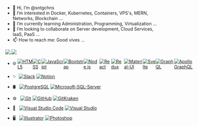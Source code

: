 - 👋 Hi, I’m @sntgchns
- 👀 I’m interested in Docker, Kubernetes, Containers, VPS's, MERN, Networks, Blockchain ...
- 🌱 I’m currently learning Administration, Programming, Virtualization ...
- 💞️ I’m looking to collaborate on Server development, Cloud Services, IaaS, PaaS ...
- 📫 How to reach me: Good vives ...

<a href="https://sntgchns.github.io/">
  <img align="center" src="https://github-readme-stats.vercel.app/api?username=sntgchns&show_icons=true&theme=github_dark&line_height=27" />
</a>
<a href="https://sntgchns.github.io/">
  <img align="center" src="https://github-readme-stats.vercel.app/api/top-langs/?username=sntgchns&theme=github_dark&langs_count=8" />
</a>

<ul dir="auto">
<li>
<p dir="auto" style="display:flex; align-items:center;"><g-emoji class="g-emoji" alias="globe_with_meridians" fallback-src="https://github.githubassets.com/images/icons/emoji/unicode/1f310.png" style="display:flex; padding-bottom: 5px;">🌐</g-emoji> &nbsp;
<a target="_blank" rel="noopener noreferrer" href="https://camo.githubusercontent.com/b1720e127ee280daab63f84b508b29abe2540b02f5f57675765ad07da1315241/68747470733a2f2f696d672e736869656c64732e696f2f62616467652f2d48544d4c352d3333333333333f7374796c653d666c6174266c6f676f3d48544d4c35"><img src="https://camo.githubusercontent.com/b1720e127ee280daab63f84b508b29abe2540b02f5f57675765ad07da1315241/68747470733a2f2f696d672e736869656c64732e696f2f62616467652f2d48544d4c352d3333333333333f7374796c653d666c6174266c6f676f3d48544d4c35" alt="HTML5" data-canonical-src="https://img.shields.io/badge/-HTML5-333333?style=flat&amp;logo=HTML5" style="max-width: 100%;"></a>
<a target="_blank" rel="noopener noreferrer" href="https://camo.githubusercontent.com/c38a05ab57aea563f73ae6b4aad7f556faa734d4077a7b52a2081b41ce27da40/68747470733a2f2f696d672e736869656c64732e696f2f62616467652f2d4353532d3333333333333f7374796c653d666c6174266c6f676f3d43535333266c6f676f436f6c6f723d313537324236"><img src="https://camo.githubusercontent.com/c38a05ab57aea563f73ae6b4aad7f556faa734d4077a7b52a2081b41ce27da40/68747470733a2f2f696d672e736869656c64732e696f2f62616467652f2d4353532d3333333333333f7374796c653d666c6174266c6f676f3d43535333266c6f676f436f6c6f723d313537324236" alt="CSS" data-canonical-src="https://img.shields.io/badge/-CSS-333333?style=flat&amp;logo=CSS3&amp;logoColor=1572B6" style="max-width: 100%;"></a>
<a target="_blank" rel="noopener noreferrer" href="https://camo.githubusercontent.com/848defb760c0adff4362c04283f254f633ea8eff177c1640b209429d0e3d7627/68747470733a2f2f696d672e736869656c64732e696f2f62616467652f2d4a6176615363726970742d3333333333333f7374796c653d666c6174266c6f676f3d6a617661736372697074"><img src="https://camo.githubusercontent.com/848defb760c0adff4362c04283f254f633ea8eff177c1640b209429d0e3d7627/68747470733a2f2f696d672e736869656c64732e696f2f62616467652f2d4a6176615363726970742d3333333333333f7374796c653d666c6174266c6f676f3d6a617661736372697074" alt="JavaScript" data-canonical-src="https://img.shields.io/badge/-JavaScript-333333?style=flat&amp;logo=javascript" style="max-width: 100%;"></a>
<a target="_blank" rel="noopener noreferrer" href="https://camo.githubusercontent.com/8c7439e0902b02ff15f065b0ca02eb7d37d5021e088a872a4c9d2ed5cc9b513d/68747470733a2f2f696d672e736869656c64732e696f2f62616467652f2d426f6f7473747261702d3333333333333f7374796c653d666c6174266c6f676f3d626f6f747374726170266c6f676f436f6c6f723d353633443743"><img src="https://camo.githubusercontent.com/8c7439e0902b02ff15f065b0ca02eb7d37d5021e088a872a4c9d2ed5cc9b513d/68747470733a2f2f696d672e736869656c64732e696f2f62616467652f2d426f6f7473747261702d3333333333333f7374796c653d666c6174266c6f676f3d626f6f747374726170266c6f676f436f6c6f723d353633443743" alt="Bootstrap" data-canonical-src="https://img.shields.io/badge/-Bootstrap-333333?style=flat&amp;logo=bootstrap&amp;logoColor=563D7C" style="max-width: 100%;"></a>
<a target="_blank" rel="noopener noreferrer" href="https://camo.githubusercontent.com/7659585b1e4c20c318f170a540852bfdb675907e3f70d05dc29cf5bde1081250/68747470733a2f2f696d672e736869656c64732e696f2f62616467652f2d4e6f64652e6a732d3333333333333f7374796c653d666c6174266c6f676f3d6e6f64652e6a73"><img src="https://camo.githubusercontent.com/7659585b1e4c20c318f170a540852bfdb675907e3f70d05dc29cf5bde1081250/68747470733a2f2f696d672e736869656c64732e696f2f62616467652f2d4e6f64652e6a732d3333333333333f7374796c653d666c6174266c6f676f3d6e6f64652e6a73" alt="Node.js" data-canonical-src="https://img.shields.io/badge/-Node.js-333333?style=flat&amp;logo=node.js" style="max-width: 100%;"></a>
<a target="_blank" rel="noopener noreferrer" href="https://camo.githubusercontent.com/b8f9baf34dfa59e5cf63be744777f8f01596535a4bcc1502df3cf39a71d41c23/68747470733a2f2f696d672e736869656c64732e696f2f62616467652f2d52656163742d3333333333333f7374796c653d666c6174266c6f676f3d7265616374"><img src="https://camo.githubusercontent.com/b8f9baf34dfa59e5cf63be744777f8f01596535a4bcc1502df3cf39a71d41c23/68747470733a2f2f696d672e736869656c64732e696f2f62616467652f2d52656163742d3333333333333f7374796c653d666c6174266c6f676f3d7265616374" alt="React" data-canonical-src="https://img.shields.io/badge/-React-333333?style=flat&amp;logo=react" style="max-width: 100%;"></a>
<a target="_blank" rel="noopener noreferrer" href="https://camo.githubusercontent.com/6f326c710b782dbb08bc89d65903eca51be7ec675807bdc93f4fcfae8ae818a1/68747470733a2f2f696d672e736869656c64732e696f2f62616467652f2d52656475782d3333333333333f7374796c653d666c6174266c6f676f3d5265647578"><img src="https://camo.githubusercontent.com/6f326c710b782dbb08bc89d65903eca51be7ec675807bdc93f4fcfae8ae818a1/68747470733a2f2f696d672e736869656c64732e696f2f62616467652f2d52656475782d3333333333333f7374796c653d666c6174266c6f676f3d5265647578" alt="Redux" data-canonical-src="https://img.shields.io/badge/-Redux-333333?style=flat&amp;logo=Redux" style="max-width: 100%;"></a>
<a target="_blank" rel="noopener noreferrer" href="https://camo.githubusercontent.com/88bedfe1912cfc29deb05626b52f12249976b45c858c394cf31bf9401665bbf0/68747470733a2f2f696d672e736869656c64732e696f2f62616467652f2d4d6174657269616c55492d3333333333333f7374796c653d666c6174266c6f676f3d4d6174657269616c2d5549"><img src="https://camo.githubusercontent.com/88bedfe1912cfc29deb05626b52f12249976b45c858c394cf31bf9401665bbf0/68747470733a2f2f696d672e736869656c64732e696f2f62616467652f2d4d6174657269616c55492d3333333333333f7374796c653d666c6174266c6f676f3d4d6174657269616c2d5549" alt="Material-UI" data-canonical-src="https://img.shields.io/badge/-MaterialUI-333333?style=flat&amp;logo=Material-UI" style="max-width: 100%;"></a>
<a target="_blank" rel="noopener noreferrer" href="https://camo.githubusercontent.com/c4bd25eb24ddd1913af30d704522fc67c28edd72494f0f2d2ebdc8c8645743bd/68747470733a2f2f696d672e736869656c64732e696f2f62616467652f2d5376656c74652d3333333333333f7374796c653d666c6174266c6f676f3d5376656c7465"><img src="https://camo.githubusercontent.com/c4bd25eb24ddd1913af30d704522fc67c28edd72494f0f2d2ebdc8c8645743bd/68747470733a2f2f696d672e736869656c64732e696f2f62616467652f2d5376656c74652d3333333333333f7374796c653d666c6174266c6f676f3d5376656c7465" alt="Svelte" data-canonical-src="https://img.shields.io/badge/-Svelte-333333?style=flat&amp;logo=Svelte" style="max-width: 100%;"></a>
<a target="_blank" rel="noopener noreferrer" href="https://camo.githubusercontent.com/6f8189d4fcdd9bac62f544e0b4fef6e3f778a7f8ca2a3068b3d8d53663a0f515/68747470733a2f2f696d672e736869656c64732e696f2f62616467652f2d4772617068514c2d3333333333333f7374796c653d666c6174266c6f676f3d4772617068514c"><img src="https://camo.githubusercontent.com/6f8189d4fcdd9bac62f544e0b4fef6e3f778a7f8ca2a3068b3d8d53663a0f515/68747470733a2f2f696d672e736869656c64732e696f2f62616467652f2d4772617068514c2d3333333333333f7374796c653d666c6174266c6f676f3d4772617068514c" alt="GraphQL" data-canonical-src="https://img.shields.io/badge/-GraphQL-333333?style=flat&amp;logo=GraphQL" style="max-width: 100%;"></a>
<a target="_blank" rel="noopener noreferrer" href="https://camo.githubusercontent.com/61c66f31df50ad7aa1339afd1f62f40d508521e5d705c62ee8bf89ee60443762/68747470733a2f2f696d672e736869656c64732e696f2f62616467652f2d41706f6c6c6f4772617068514c2d3333333333333f7374796c653d666c6174266c6f676f3d41706f6c6c6f2d4772617068514c"><img src="https://camo.githubusercontent.com/61c66f31df50ad7aa1339afd1f62f40d508521e5d705c62ee8bf89ee60443762/68747470733a2f2f696d672e736869656c64732e696f2f62616467652f2d41706f6c6c6f4772617068514c2d3333333333333f7374796c653d666c6174266c6f676f3d41706f6c6c6f2d4772617068514c" alt="Apollo GraphQL" data-canonical-src="https://img.shields.io/badge/-ApolloGraphQL-333333?style=flat&amp;logo=Apollo-GraphQL" style="max-width: 100%;"></a></p>
</li>
<li>
<p dir="auto"><g-emoji class="g-emoji" alias="sparkles" fallback-src="https://github.githubassets.com/images/icons/emoji/unicode/2728.png">✨</g-emoji>&nbsp;
<a target="_blank" rel="noopener noreferrer" href="https://camo.githubusercontent.com/2027b855f787f9dc202f3eaad3c72c6ae29087473037fa9b8d0d5dc370dd0a0f/68747470733a2f2f696d672e736869656c64732e696f2f62616467652f2d536c61636b2d3333333333333f7374796c653d666c6174266c6f676f3d536c61636b"><img src="https://camo.githubusercontent.com/2027b855f787f9dc202f3eaad3c72c6ae29087473037fa9b8d0d5dc370dd0a0f/68747470733a2f2f696d672e736869656c64732e696f2f62616467652f2d536c61636b2d3333333333333f7374796c653d666c6174266c6f676f3d536c61636b" alt="Slack" data-canonical-src="https://img.shields.io/badge/-Slack-333333?style=flat&amp;logo=Slack" style="max-width: 100%;"></a>
<a target="_blank" rel="noopener noreferrer" href="https://camo.githubusercontent.com/ced7c29a11ae6485159185ec730a36fae1af75ec32080b72d5b28a9e972b4c4e/68747470733a2f2f696d672e736869656c64732e696f2f62616467652f2d4e6f74696f6e2d3333333333333f7374796c653d666c6174266c6f676f3d4e6f74696f6e"><img src="https://camo.githubusercontent.com/ced7c29a11ae6485159185ec730a36fae1af75ec32080b72d5b28a9e972b4c4e/68747470733a2f2f696d672e736869656c64732e696f2f62616467652f2d4e6f74696f6e2d3333333333333f7374796c653d666c6174266c6f676f3d4e6f74696f6e" alt="Notion" data-canonical-src="https://img.shields.io/badge/-Notion-333333?style=flat&amp;logo=Notion" style="max-width: 100%;"></a></p>
</li>
<li>
<p dir="auto"><g-emoji class="g-emoji" alias="oil_drum" fallback-src="https://github.githubassets.com/images/icons/emoji/unicode/1f6e2.png">🛢</g-emoji> &nbsp;
<a target="_blank" rel="noopener noreferrer" href="https://camo.githubusercontent.com/f3265c494b78926c3747bb069a2966cfab57d230f38cdc549331d31c4a540a36/68747470733a2f2f696d672e736869656c64732e696f2f62616467652f2d506f737467726553514c2d3333333333333f7374796c653d666c6174266c6f676f3d506f737467726553514c"><img src="https://camo.githubusercontent.com/f3265c494b78926c3747bb069a2966cfab57d230f38cdc549331d31c4a540a36/68747470733a2f2f696d672e736869656c64732e696f2f62616467652f2d506f737467726553514c2d3333333333333f7374796c653d666c6174266c6f676f3d506f737467726553514c" alt="PostgreSQL" data-canonical-src="https://img.shields.io/badge/-PostgreSQL-333333?style=flat&amp;logo=PostgreSQL" style="max-width: 100%;"></a>
<a target="_blank" rel="noopener noreferrer" href="https://camo.githubusercontent.com/3367b02e4fd96fce8446396b09603cb32c92e0589eb24030dcb6beb6a3ae900f/68747470733a2f2f696d672e736869656c64732e696f2f62616467652f2d4d6963726f736f667453514c5365727665722d3333333333333f7374796c653d666c6174266c6f676f3d4d6963726f736f66742d53514c2d536572766572"><img src="https://camo.githubusercontent.com/3367b02e4fd96fce8446396b09603cb32c92e0589eb24030dcb6beb6a3ae900f/68747470733a2f2f696d672e736869656c64732e696f2f62616467652f2d4d6963726f736f667453514c5365727665722d3333333333333f7374796c653d666c6174266c6f676f3d4d6963726f736f66742d53514c2d536572766572" alt="Microsoft-SQL-Server" data-canonical-src="https://img.shields.io/badge/-MicrosoftSQLServer-333333?style=flat&amp;logo=Microsoft-SQL-Server" style="max-width: 100%;"></a></p>
</li>
<li>
<p dir="auto"><g-emoji class="g-emoji" alias="gear" fallback-src="https://github.githubassets.com/images/icons/emoji/unicode/2699.png">⚙️</g-emoji> &nbsp;
<a target="_blank" rel="noopener noreferrer" href="https://camo.githubusercontent.com/3ea1c940cc08da19f16d17ca0c4704397dac1f12a1bb73f1174ae504c3e80a85/68747470733a2f2f696d672e736869656c64732e696f2f62616467652f2d4769742d3333333333333f7374796c653d666c6174266c6f676f3d676974"><img src="https://camo.githubusercontent.com/3ea1c940cc08da19f16d17ca0c4704397dac1f12a1bb73f1174ae504c3e80a85/68747470733a2f2f696d672e736869656c64732e696f2f62616467652f2d4769742d3333333333333f7374796c653d666c6174266c6f676f3d676974" alt="Git" data-canonical-src="https://img.shields.io/badge/-Git-333333?style=flat&amp;logo=git" style="max-width: 100%;"></a>
<a target="_blank" rel="noopener noreferrer" href="https://camo.githubusercontent.com/544426317a6c6226b7f6b3367232378ea367aa5001a41da4f302a77f9959909f/68747470733a2f2f696d672e736869656c64732e696f2f62616467652f2d4769744875622d3333333333333f7374796c653d666c6174266c6f676f3d676974687562"><img src="https://camo.githubusercontent.com/544426317a6c6226b7f6b3367232378ea367aa5001a41da4f302a77f9959909f/68747470733a2f2f696d672e736869656c64732e696f2f62616467652f2d4769744875622d3333333333333f7374796c653d666c6174266c6f676f3d676974687562" alt="GitHub" data-canonical-src="https://img.shields.io/badge/-GitHub-333333?style=flat&amp;logo=github" style="max-width: 100%;"></a>
<a target="_blank" rel="noopener noreferrer" href="https://camo.githubusercontent.com/2c1adba4e30802fbeb27b532a106f2d973491f45079c7301ddae2dd4c8dc5f80/68747470733a2f2f696d672e736869656c64732e696f2f62616467652f2d4769744b72616b656e2d3333333333333f7374796c653d666c6174266c6f676f3d4769744b72616b656e"><img src="https://camo.githubusercontent.com/2c1adba4e30802fbeb27b532a106f2d973491f45079c7301ddae2dd4c8dc5f80/68747470733a2f2f696d672e736869656c64732e696f2f62616467652f2d4769744b72616b656e2d3333333333333f7374796c653d666c6174266c6f676f3d4769744b72616b656e" alt="GitKraken" data-canonical-src="https://img.shields.io/badge/-GitKraken-333333?style=flat&amp;logo=GitKraken" style="max-width: 100%;"></a></p>
</li>
<li>
<p dir="auto"><g-emoji class="g-emoji" alias="wrench" fallback-src="https://github.githubassets.com/images/icons/emoji/unicode/1f527.png">🔧</g-emoji> &nbsp;
<a target="_blank" rel="noopener noreferrer" href="https://camo.githubusercontent.com/194ae9b0be9bfd4caedab16de320d3987f4c144112461590a206262d21eb769b/68747470733a2f2f696d672e736869656c64732e696f2f62616467652f2d56697375616c25323053747564696f253230436f64652d3333333333333f7374796c653d666c6174266c6f676f3d76697375616c2d73747564696f2d636f6465266c6f676f436f6c6f723d303037414343"><img src="https://camo.githubusercontent.com/194ae9b0be9bfd4caedab16de320d3987f4c144112461590a206262d21eb769b/68747470733a2f2f696d672e736869656c64732e696f2f62616467652f2d56697375616c25323053747564696f253230436f64652d3333333333333f7374796c653d666c6174266c6f676f3d76697375616c2d73747564696f2d636f6465266c6f676f436f6c6f723d303037414343" alt="Visual Studio Code" data-canonical-src="https://img.shields.io/badge/-Visual%20Studio%20Code-333333?style=flat&amp;logo=visual-studio-code&amp;logoColor=007ACC" style="max-width: 100%;"></a>
<a target="_blank" rel="noopener noreferrer" href="https://camo.githubusercontent.com/22733c1a5b0319106591f59891193531daf106951d40cecd40ee3ed5afdfa63e/68747470733a2f2f696d672e736869656c64732e696f2f62616467652f2d56697375616c53747564696f2d3333333333333f7374796c653d666c6174266c6f676f3d56697375616c2d53747564696f"><img src="https://camo.githubusercontent.com/22733c1a5b0319106591f59891193531daf106951d40cecd40ee3ed5afdfa63e/68747470733a2f2f696d672e736869656c64732e696f2f62616467652f2d56697375616c53747564696f2d3333333333333f7374796c653d666c6174266c6f676f3d56697375616c2d53747564696f" alt="Visual Studio" data-canonical-src="https://img.shields.io/badge/-VisualStudio-333333?style=flat&amp;logo=Visual-Studio" style="max-width: 100%;"></a></p>
</li>
<li>
<p dir="auto"><g-emoji class="g-emoji" alias="desktop_computer" fallback-src="https://github.githubassets.com/images/icons/emoji/unicode/1f5a5.png">🖥</g-emoji> &nbsp;
<a target="_blank" rel="noopener noreferrer" href="https://camo.githubusercontent.com/5894b337e4f1b104b6e08f6b707eeeba46cd4f7a93ac5d6e68fe9e87eb44242a/68747470733a2f2f696d672e736869656c64732e696f2f62616467652f2d496c6c7573747261746f722d3333333333333f7374796c653d666c6174266c6f676f3d61646f62652d696c6c7573747261746f72"><img src="https://camo.githubusercontent.com/5894b337e4f1b104b6e08f6b707eeeba46cd4f7a93ac5d6e68fe9e87eb44242a/68747470733a2f2f696d672e736869656c64732e696f2f62616467652f2d496c6c7573747261746f722d3333333333333f7374796c653d666c6174266c6f676f3d61646f62652d696c6c7573747261746f72" alt="Illustrator" data-canonical-src="https://img.shields.io/badge/-Illustrator-333333?style=flat&amp;logo=adobe-illustrator" style="max-width: 100%;"></a>
<a target="_blank" rel="noopener noreferrer" href="https://camo.githubusercontent.com/85ce6eb93518a6cfd2459c5af92a44ff6e279c0780d57c8cca92816dc550e23e/68747470733a2f2f696d672e736869656c64732e696f2f62616467652f2d50686f746f73686f702d3333333333333f7374796c653d666c6174266c6f676f3d61646f62652d70686f746f73686f70"><img src="https://camo.githubusercontent.com/85ce6eb93518a6cfd2459c5af92a44ff6e279c0780d57c8cca92816dc550e23e/68747470733a2f2f696d672e736869656c64732e696f2f62616467652f2d50686f746f73686f702d3333333333333f7374796c653d666c6174266c6f676f3d61646f62652d70686f746f73686f70" alt="Photoshop" data-canonical-src="https://img.shields.io/badge/-Photoshop-333333?style=flat&amp;logo=adobe-photoshop" style="max-width: 100%;"></a></p>
</li>
</ul>

<!---
sntgchns/sntgchns is a ✨ special ✨ repository because its `README.md` (this file) appears on your GitHub profile.
You can click the Preview link to take a look at your changes.
--->
